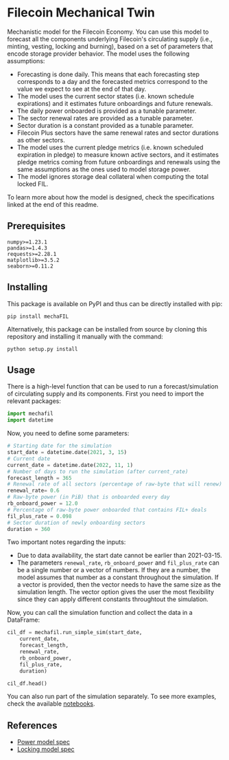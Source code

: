 # Filecoin Mechanical Twin

Mechanistic model for the Filecoin Economy. You can use this model to forecast all the components underlying Filecoin's circulating supply (i.e., minting, vesting, locking and burning), based on a set of parameters that encode storage provider behavior. The model uses the following assumptions:

* Forecasting is done daily. This means that each forecasting step corresponds to a day and the forecasted metrics correspond to the value we expect to see at the end of that day.
* The model uses the current sector states (i.e. known schedule expirations) and it estimates future onboardings and future renewals.
* The daily power onboarded is provided as a tunable parameter.
* The sector renewal rates are provided as a tunable parameter.
* Sector duration is a constant provided as a tunable parameter.
* Filecoin Plus sectors have the same renewal rates and sector durations as other sectors.
* The model uses the current pledge metrics (i.e. known scheduled expiration in pledge) to measure known active sectors, and it estimates pledge metrics coming from future onboardings and renewals using the same assumptions as the ones used to model storage power.
* The model ignores storage deal collateral when computing the total locked FIL.

To learn more about how the model is designed, check the specifications linked at the end of this readme.


## Prerequisites

```
numpy>=1.23.1
pandas>=1.4.3
requests>=2.28.1
matplotlib>=3.5.2
seaborn>=0.11.2
```

## Installing

This package is available on PyPI and thus can be directly installed with pip:

```
pip install mechaFIL
```

Alternatively, this package can be installed from source by cloning this repository and installing it manually with the command:

```
python setup.py install
```

## Usage

There is a high-level function that can be used to run a forecast/simulation of circulating supply and its components. First you need to import the relevant packages:

```python
import mechafil
import datetime
```

Now, you need to define some parameters:

```python
# Starting date for the simulation
start_date = datetime.date(2021, 3, 15)
# Current date
current_date = datetime.date(2022, 11, 1) 
# Number of days to run the simulation (after current_rate)
forecast_length = 365
# Renewal rate of all sectors (percentage of raw-byte that will renew)
renewal_rate= 0.6
# Raw-byte power (in PiB) that is onboarded every day
rb_onboard_power = 12.0
# Percentage of raw-byte power onboarded that contains FIL+ deals
fil_plus_rate = 0.098
# Sector duration of newly onboarding sectors
duration = 360
```

Two important notes regarding the inputs:
* Due to data availability, the start date cannot be earlier than 2021-03-15.
* The parameters `renewal_rate`, `rb_onboard_power` and `fil_plus_rate` can be a single number or a vector of numbers. If they are a number, the model assumes that number as a constant throughout the simulation. If a vector is provided, then the vector needs to have the same size as the simulation length. The vector option gives the user the most flexibility since they can apply different constants throughtout the simulation.

Now, you can call the simulation function and collect the data in a DataFrame:

```python
cil_df = mechafil.run_simple_sim(start_date,
    current_date,
    forecast_length,
    renewal_rate,
    rb_onboard_power,
    fil_plus_rate,
    duration)

cil_df.head()
```

You can also run part of the simulation separately. To see more examples, check the available [notebooks](https://github.com/protocol/filecoin-mecha-twin/tree/main/notebooks).

## References

* [Power model spec](https://hackmd.io/@cryptoecon/SkapZkrdc)
* [Locking model spec](https://hackmd.io/@cryptoecon/SJv_CGvY9)